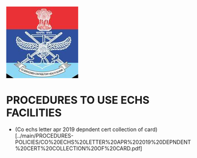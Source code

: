 ![alt text](https://github.com/echscoregroup/images/blob/main/Screenshot%202021-05-31%20092723.jpg?raw=true) 
# PROCEDURES TO USE ECHS FACILITIES

* (Co echs letter apr 2019 depndent cert collection of card) [../main/PROCEDURES-POLICIES/CO%20ECHS%20LETTER%20APR%202019%20DEPNDENT%20CERT%20COLLECTION%20OF%20CARD.pdf]
